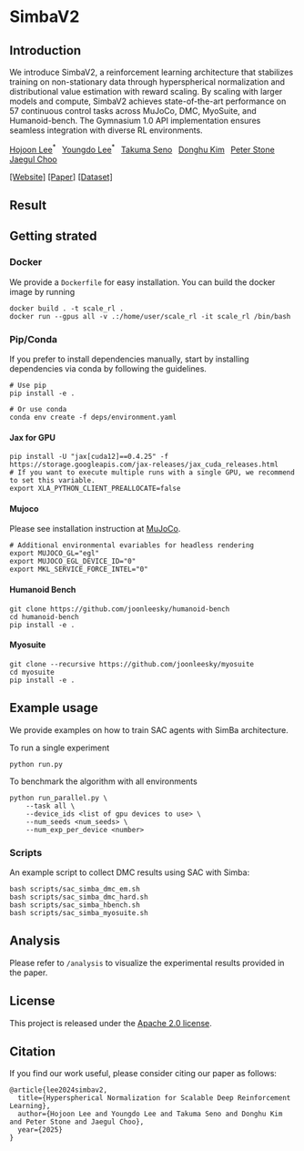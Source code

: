 # SimbaV2

## Introduction

We introduce SimbaV2, a reinforcement learning architecture that stabilizes training on non-stationary data through hyperspherical normalization and distributional value estimation with reward scaling. By scaling with larger models and compute, SimbaV2 achieves state-of-the-art performance on 57 continuous control tasks across MuJoCo, DMC, MyoSuite, and Humanoid-bench. The Gymnasium 1.0 API implementation ensures seamless integration with diverse RL environments.


<a href="https://joonleesky.github.io" class="nobreak">Hojoon Lee</a><sup>\*</sup>&ensp;
<a href="https://leeyngdo.github.io/" class="nobreak">Youngdo Lee</a><sup>\*</sup>&ensp; 
<a href="https://takuseno.github.io/" class="nobreak">Takuma Seno</a><sup></sup>&ensp;
<a href="https://i-am-proto.github.io" class="nobreak">Donghu Kim</a><sup></sup>&ensp;
<a href="https://www.cs.utexas.edu/~pstone/" class="nobreak">Peter Stone</a><sup></sup>&ensp;
<a href="https://sites.google.com/site/jaegulchoo" class="nobreak">Jaegul Choo</a><sup></sup>&ensp;

[[Website]](https://dojeon-ai.github.io/SimbaV2/) [[Paper]](https://arxiv.org/abs/2310.16828) [[Dataset]](https://www.tdmpc2.com/dataset)

## Result




## Getting strated

### Docker

We provide a `Dockerfile` for easy installation. You can build the docker image by running

```
docker build . -t scale_rl .
docker run --gpus all -v .:/home/user/scale_rl -it scale_rl /bin/bash
```

### Pip/Conda

If you prefer to install dependencies manually, start by installing dependencies via conda by following the guidelines.
```
# Use pip
pip install -e .

# Or use conda
conda env create -f deps/environment.yaml
```

#### Jax for GPU
```
pip install -U "jax[cuda12]==0.4.25" -f https://storage.googleapis.com/jax-releases/jax_cuda_releases.html
# If you want to execute multiple runs with a single GPU, we recommend to set this variable.
export XLA_PYTHON_CLIENT_PREALLOCATE=false
```

#### Mujoco
Please see installation instruction at [MuJoCo](https://github.com/google-deepmind/mujoco).
```
# Additional environmental evariables for headless rendering
export MUJOCO_GL="egl"
export MUJOCO_EGL_DEVICE_ID="0"
export MKL_SERVICE_FORCE_INTEL="0"
```

#### Humanoid Bench

```
git clone https://github.com/joonleesky/humanoid-bench
cd humanoid-bench
pip install -e .
```

#### Myosuite
```
git clone --recursive https://github.com/joonleesky/myosuite
cd myosuite
pip install -e .
```


##  Example usage

We provide examples on how to train SAC agents with SimBa architecture.  

To run a single experiment
```
python run.py
```

To benchmark the algorithm with all environments
```
python run_parallel.py \
    --task all \
    --device_ids <list of gpu devices to use> \
    --num_seeds <num_seeds> \
    --num_exp_per_device <number>  
```

### Scripts

An example script to collect DMC results using SAC with Simba:
```
bash scripts/sac_simba_dmc_em.sh
bash scripts/sac_simba_dmc_hard.sh
bash scripts/sac_simba_hbench.sh
bash scripts/sac_simba_myosuite.sh
```

## Analysis

Please refer to `/analysis` to visualize the experimental results provided in the paper.


## License
This project is released under the [Apache 2.0 license](/LICENSE).

## Citation

If you find our work useful, please consider citing our paper as follows:

```
@article{lee2024simbav2,
  title={Hyperspherical Normalization for Scalable Deep Reinforcement Learning}, 
  author={Hojoon Lee and Youngdo Lee and Takuma Seno and Donghu Kim and Peter Stone and Jaegul Choo},
  year={2025}
}
```
